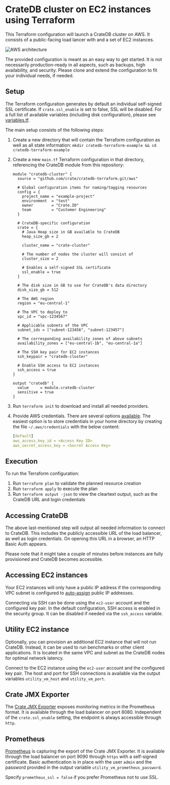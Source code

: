 # CrateDB cluster on EC2 instances using Terraform

This Terraform configuration will launch a CrateDB cluster on AWS. It consists of a public-facing load lancer with and a set of EC2 instances.

![AWS architecture](aws_architecture.png)

The provided configuration is meant as an easy way to get started. It is not necessarily production-ready in all aspects, such as backups, high availability, and security. Please clone and extend the configuration to fit your individual needs, if needed.

## Setup

The Terraform configuration generates by default an individual self-signed SSL certificate. If `crate.ssl_enable` is set to false, SSL will be disabled.
For a full list of available variables (including disk configuration), please see [variables.tf](variables.tf).

The main setup consists of the following steps:

1. Create a new directory that will contain the Terraform configuration as well as all state information: `mkdir cratedb-terraform-example && cd cratedb-terraform-example`
2. Create a new `main.tf` Terraform configuration in that directory, referencing the CrateDB module from this repository:

    ```hcl
    module "cratedb-cluster" {
      source = "github.com/crate/cratedb-terraform.git/aws"

      # Global configuration items for naming/tagging resources
      config = {
        project_name = "example-project"
        environment  = "test"
        owner        = "Crate.IO"
        team         = "Customer Engineering"
      }

      # CrateDB-specific configuration
      crate = {
        # Java Heap size in GB available to CrateDB
        heap_size_gb = 2

        cluster_name = "crate-cluster"

        # The number of nodes the cluster will consist of
        cluster_size = 2

        # Enables a self-signed SSL certificate
        ssl_enable = true
      }

      # The disk size in GB to use for CrateDB's data directory
      disk_size_gb = 512

      # The AWS region
      region = "eu-central-1"

      # The VPC to deploy to
      vpc_id = "vpc-1234567"

      # Applicable subnets of the VPC
      subnet_ids = ["subnet-123456", "subnet-123457"]

      # The corresponding availability zones of above subnets
      availability_zones = ["eu-central-1b", "eu-central-1a"]

      # The SSH key pair for EC2 instances
      ssh_keypair = "cratedb-cluster"

      # Enable SSH access to EC2 instances
      ssh_access = true
    }

    output "cratedb" {
      value     = module.cratedb-cluster
      sensitive = true
    }
    ```

3. Run `terraform init` to download and install all needed providers.
4. Provide AWS credentials. There are several options [available](https://registry.terraform.io/providers/hashicorp/aws/latest/docs#authentication-and-configuration). The easiest option is to store credentials in your home directory by creating the file `~/.aws/credentials` with the below content:

    ```yaml
    [default]
    aws_access_key_id = <Access Key ID>
    aws_secret_access_key = <Secret Access Key>
    ```

## Execution

To run the Terraform configuration:

1. Run `terraform plan` to validate the planned resource creation
2. Run `terraform apply` to execute the plan
3. Run `terraform output -json` to view the cleartext output, such as the CrateDB URL and login credentials

## Accessing CrateDB

The above last-mentioned step will output all needed information to connect to CrateDB. This includes the publicly accessible URL of the load balancer, as well as login credentials. On opening this URL in a browser, an HTTP Basic Auth appears.

Please note that it might take a couple of minutes before instances are fully provisioned and CrateDB becomes accessible.

## Accessing EC2 instances

Your EC2 instances will only have a public IP address if the corresponding VPC subnet is configured to [auto-assign](https://docs.aws.amazon.com/vpc/latest/userguide/vpc-ip-addressing.html) public IP addresses.

Connecting via SSH can be done using the `ec2-user` account and the configured key pair. In the default configuration, SSH access is enabled in the security group. It can be disabled if needed via the `ssh_access` variable.

## Utility EC2 instance

Optionally, you can provision an additional EC2 instance that will not run CrateDB. Instead, it can be used to run benchmarks or other client applications. It is located in the same VPC and subnet as the CrateDB nodes for optimal network latency.

Connect to the EC2 instance using the `ec2-user` account and the configured key pair. The host and port for SSH connections is available via the output variables `utility_vm_host` and `utility_vm_port`.

## Crate JMX Exporter

The [Crate JMX Exporter](https://github.com/crate/jmx_exporter) exposes monitoring metrics in the Prometheus format. It is available through the load balancer on port 8080. Independent of the `crate.ssl_enable` setting, the endpoint is always accessible through `http`.

## Prometheus

[Prometheus](https://prometheus.io) is capturing the export of the Crate JMX Exporter. It is available through the load balancer on port 9090 through `https` with a self-signed certificate. Basic authentication is in place with the user `admin` and the password provided in the output variable `utility_vm_prometheus_password`.

Specify `prometheus_ssl = false` if you prefer Prometheus not to use SSL.
